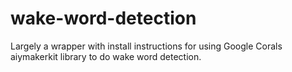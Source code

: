 # wake-word-detection
Largely a wrapper with install instructions for using Google Corals aiymakerkit library to do wake word detection.
